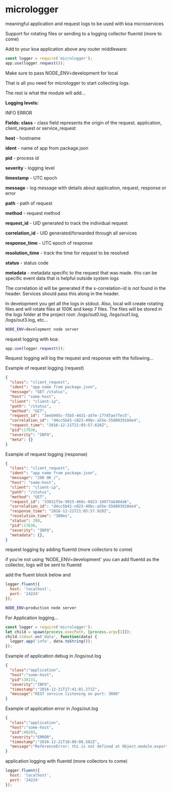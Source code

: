 # micrologger

meaningful application and request logs to be used with koa microservices

Support for rotating files or sending to a logging collector fluentd (more to come)

Add to your koa application above any router middleware:

```js
const logger = require('micrologger');
app.use(logger.request());
```

Make sure to pass NODE_ENV=development for local 

That is all you need for micrologger to start collecting logs.

The rest is what the module will add...

**Logging levels:**

INFO
ERROR

**Fields:**
**class** - class field represents the origin of the request. application, client\_request or service\_request

**host** - hostname

**ident** - name of app from package.json

**pid** - process id

**severity** - logging level

**timestamp** - UTC epoch

**message** - log message with details about application, request, response or error

**path** - path of request

**method** - request method

**request\_id** - UID generated to track the individual request

**correlation\_id** - UID generated/forwarded through all services

**response\_time** - UTC epoch of response

**resolution\_time** - track the time for request to be resolved

**status** - status code

**metadata** - metadata specific to the request that was made. this can be specific event data that is helpful outside system logs 

The correlation id will be generated if the x-correlation-id is not found in the header. Services should pass this along in the header.

In development you get all the logs in stdout. Also, local will create rotating files and will rotate files at 100K and keep 7 files. The files will be stored in the logs folder at the project root: /logs/out0.log, /logs/out1.log, /logs/out3.log, etc...


```sh
NODE_ENV=development node server
```

request logging with koa:

```js
app.use(logger.request());
```

Request logging will log the request and response with the following...

Example of request logging (request)

```json
{
  "class": "client_request",
  "ident": "app name from package.json",
  "message": "GET /status",
  "host": "some-host",
  "client": "client-ip",
  "path": "/status",
  "method": "GET",
  "request_id": "3eeb945c-f5b5-4431-a5fe-177dfae7fec5",
  "correlation_id": "d4cc5b41-c023-49bc-a55e-558093918de4",
  "request_time": "2016-12-21T21:05:57.620Z",
  "pid":17636,
  "severity": "INFO",
  "meta": {}
}
```

Example of request logging (response)

```json
{
  "class": "client_request",
  "ident": "app name from package.json",
  "message": "200 OK /",
  "host": "some-host",
  "client": "client-ip",
  "path": "/status",
  "method": "GET",
  "request_id": "33931f5e-9915-466c-9d23-10977ab48da6",
  "correlation_id": "d4cc5b41-c023-49bc-a55e-558093918de4",
  "response_time": "2016-12-21T21:05:57.920Z",
  "resolution_time": "300ms",
  "status": 200,
  "pid":17636,
  "severity": "INFO",
  "metadata": {},
}
```

request logging by adding fluentd (more collectors to come)

if you're not using 'NODE_ENV=development' you can add fluentd as the collector, logs will be sent to fluentd

add the fluent block below and 

```js
logger.fluent({
  host: 'localhost',
  port: '24224'
});
```

```sh
NODE_ENV=production node server
```


For Application logging...
```js
const logger = require('micrologger');
let child = spawn(process.execPath, [process.argv[1]]);
child.stdout.on('data', function(data) {
  logger.app('info', data.toString());
});
```

Example of application debug in /logs/out.log

```json
{
  "class":"application",
  "host":"some-host",
  "pid":38131,
  "severity":"INFO",
  "timestamp":"2016-12-21T17:41:01.271Z",
  "message":"REST service listening on port: 3000"
}

```

Example of application error in /logs/out.log

```json
{
  "class":"application",
  "host":"some-host",
  "pid":40293,
  "severity":"ERROR",
  "timestamp":"2016-12-21T18:00:08.582Z",
  "message":"ReferenceError: thi is not defined at Object.module.exports.post ...rest of stack trace"
}
```

application logging with fluentd (more collectors to come)

```js
logger.fluent({
  host: 'localhost',
  port: '24224'
});
```
